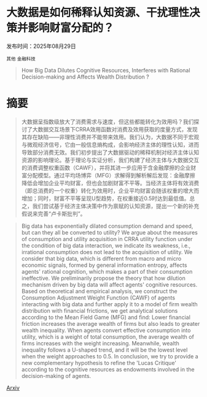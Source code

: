 # 大数据是如何稀释认知资源、干扰理性决策并影响财富分配的？

发布时间：2025年08月29日

`其他` `金融科技`

> How Big Data Dilutes Cognitive Resources, Interferes with Rational Decision-making and Affects Wealth Distribution ?

# 摘要

> 大数据呈指数级放大了消费需求与速度，但这些都能转化为效用吗？我们探讨了大数据交互场景下CRRA效用函数对消费及效用获取的度量方式，发现其存在缺陷——非理性消费并不能带来效用。我们认为，大数据不同于宏观与微观经济信号，它由一般信息熵构成，会影响经济主体的理性认知，进而导致部分消费无效。我们初步提出了大数据驱动的稀释机制对经济主体认知资源的影响理论。基于理论与实证分析，我们构建了经济主体与大数据交互的消费调整权重函数（CAWF），并将其进一步应用于含金融摩擦的企业财富分配模型。通过平均场博弈（MFG）求解得到解析解后发现：金融摩擦降低会增加企业平均财富，但也会加剧财富不平等。当经济主体将有效消费（即总消费的一个权重）转化为效用时，企业平均财富会随该权重的增大而增加；同时，财富不平等呈现U型趋势，在权重接近0.5时达到最低值。总之，我们尝试基于经济主体决策中作为禀赋的认知资源，提出一个新的补充假说来完善“卢卡斯批判”。

> Big data has exponentially dilated consumption demand and speed, but can they all be converted to utility? We argue about the measures of consumption and utility acquisition in CRRA utility function under the condition of big data interaction, we indicate its weakness, i.e., irrational consumption does not lead to the acquisition of utility. We consider that big data, which is different from macro and micro economic signals, formed by general information entropy, affects agents' rational cognition, which makes a part of their consumption ineffective. We preliminarily propose the theory that how dilution mechanism driven by big data will affect agents' cognitive resources. Based on theoretical and empirical analysis, we construct the Consumption Adjustment Weight Function (CAWF) of agents interacting with big data and further apply it to a model of firm wealth distribution with financial frictions, we get analytical solutions according to the Mean Field Game (MFG) and find: Lower financial friction increases the average wealth of firms but also leads to greater wealth inequality. When agents convert effective consumption into utility, which is a weight of total consumption, the average wealth of firms increases with the weight increasing. Meanwhile, wealth inequality follows a U-shaped trend, and it will be the lowest level when the weight approaches to 0.5. In conclusion, we try to provide a new complementary hypothesis to refine the 'Lucas Critique' according to the cognitive resources as endowments involved in the decision-making of agents.

[Arxiv](https://arxiv.org/abs/2508.20435)